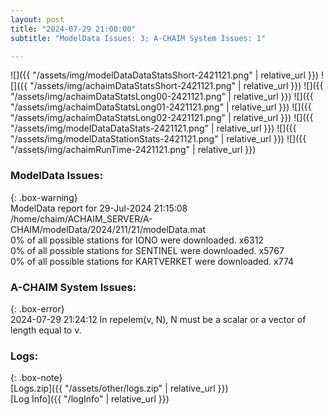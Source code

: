 ```yaml
---
layout: post
title: "2024-07-29 21:00:00"
subtitle: "ModelData Issues: 3; A-CHAIM System Issues: 1"

---
```


![]({{ "/assets/img/modelDataDataStatsShort-2421121.png" | relative_url }})
![]({{ "/assets/img/achaimDataStatsShort-2421121.png" | relative_url }})
![]({{ "/assets/img/achaimDataStatsLong00-2421121.png" | relative_url }})
![]({{ "/assets/img/achaimDataStatsLong01-2421121.png" | relative_url }})
![]({{ "/assets/img/achaimDataStatsLong02-2421121.png" | relative_url }})
![]({{ "/assets/img/modelDataDataStats-2421121.png" | relative_url }})
![]({{ "/assets/img/modelDataStationStats-2421121.png" | relative_url }})
![]({{ "/assets/img/achaimRunTime-2421121.png" | relative_url }})


### ModelData Issues:  
  
{: .box-warning}  
 ModelData report for 29-Jul-2024 21:15:08   
 /home/chaim/ACHAIM_SERVER/A-CHAIM/modelData/2024/211/21/modelData.mat   
 0% of all possible stations for IONO were downloaded. x6312   
 0% of all possible stations for SENTINEL were downloaded. x5767   
 0% of all possible stations for KARTVERKET were downloaded. x774   
  
### A-CHAIM System Issues:  
  
{: .box-error}  
2024-07-29 21:24:12 In repelem(v, N), N must be a scalar or a vector of length equal to v.  

### Logs:  
  
{: .box-note}  
[Logs.zip]({{ "/assets/other/logs.zip" | relative_url }})  
[Log Info]({{ "/logInfo" | relative_url }})  
